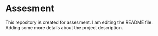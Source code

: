 # Assesment
This repository is created for assesment. 
I am editing the README file. Adding some more details about the project description. 
